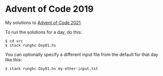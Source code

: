 # Advent of Code 2019

My solutions to [Advent of Code 2021](https://adventofcode.com/2021).

To run the solutions for a day, do this:

```
$ cd src
$ stack runghc Day01.hs
```

You can optionally specify a different input file from the default for that day
like this:

```
$ stack runghc Day01.hs my-other-input.txt
```
